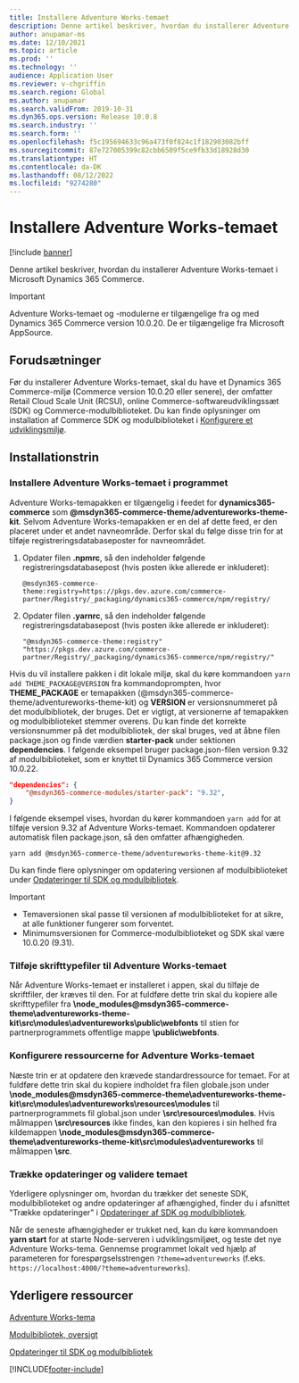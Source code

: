```yaml
---
title: Installere Adventure Works-temaet
description: Denne artikel beskriver, hvordan du installerer Adventure Works-temaet i Microsoft Dynamics 365 Commerce.
author: anupamar-ms
ms.date: 12/10/2021
ms.topic: article
ms.prod: ''
ms.technology: ''
audience: Application User
ms.reviewer: v-chgriffin
ms.search.region: Global
ms.author: anupamar
ms.search.validFrom: 2019-10-31
ms.dyn365.ops.version: Release 10.0.8
ms.search.industry: ''
ms.search.form: ''
ms.openlocfilehash: f5c195694633c96a473f0f824c1f182903082bff
ms.sourcegitcommit: 87e727005399c82cbb6509f5ce9fb33d18928d30
ms.translationtype: HT
ms.contentlocale: da-DK
ms.lasthandoff: 08/12/2022
ms.locfileid: "9274280"
---
```

# <a name="install-the-adventure-works-theme"></a>Installere Adventure Works-temaet

[!include [banner](includes/banner.md)]

Denne artikel beskriver, hvordan du installerer Adventure Works-temaet i Microsoft Dynamics 365 Commerce. 

> [!IMPORTANT]
> Adventure Works-temaet og -modulerne er tilgængelige fra og med Dynamics 365 Commerce version 10.0.20. De er tilgængelige fra Microsoft AppSource.

## <a name="prerequisites"></a>Forudsætninger

Før du installerer Adventure Works-temaet, skal du have et Dynamics 365 Commerce-miljø (Commerce version 10.0.20 eller senere), der omfatter Retail Cloud Scale Unit (RCSU), online Commerce-softwareudviklingssæt (SDK) og Commerce-modulbiblioteket. Du kan finde oplysninger om installation af Commerce SDK og modulbiblioteket i [Konfigurere et udviklingsmiljø](e-commerce-extensibility/setup-dev-environment.md). 

## <a name="installation-steps"></a>Installationstrin

### <a name="install-the-adventure-works-theme-in-your-application"></a>Installere Adventure Works-temaet i programmet

Adventure Works-temapakken er tilgængelig i feedet for **dynamics365-commerce** som **@msdyn365-commerce-theme/adventureworks-theme-kit**. Selvom Adventure Works-temapakken er en del af dette feed, er den placeret under et andet navneområde. Derfor skal du følge disse trin for at tilføje registreringsdatabaseposter for navneområdet.

1. Opdater filen **.npmrc**, så den indeholder følgende registreringsdatabasepost (hvis posten ikke allerede er inkluderet):

    `@msdyn365-commerce-theme:registry=https://pkgs.dev.azure.com/commerce-partner/Registry/_packaging/dynamics365-commerce/npm/registry/`

1. Opdater filen **.yarnrc**, så den indeholder følgende registreringsdatabasepost (hvis posten ikke allerede er inkluderet):

    `"@msdyn365-commerce-theme:registry" "https://pkgs.dev.azure.com/commerce-partner/Registry/_packaging/dynamics365-commerce/npm/registry/"`  
    
Hvis du vil installere pakken i dit lokale miljø, skal du køre kommandoen `yarn add THEME_PACKAGE@VERSION` fra kommandoprompten, hvor **THEME_PACKAGE** er temapakken (@msdyn365-commerce-theme/adventureworks-theme-kit) og **VERSION** er versionsnummeret på det modulbibliotek, der bruges. Det er vigtigt, at versionerne af temapakken og modulbiblioteket stemmer overens. Du kan finde det korrekte versionsnummer på det modulbibliotek, der skal bruges, ved at åbne filen package.json og finde værdien **starter-pack** under sektionen **dependencies**. I følgende eksempel bruger package.json-filen version 9.32 af modulbiblioteket, som er knyttet til Dynamics 365 Commerce version 10.0.22.  

```json
"dependencies": {
    "@msdyn365-commerce-modules/starter-pack": "9.32",
}
```

I følgende eksempel vises, hvordan du kører kommandoen `yarn add` for at tilføje version 9.32 af Adventure Works-temaet. Kommandoen opdaterer automatisk filen package.json, så den omfatter afhængigheden.

`yarn add @msdyn365-commerce-theme/adventureworks-theme-kit@9.32`

Du kan finde flere oplysninger om opdatering versionen af modulbiblioteket under [Opdateringer til SDK og modulbibliotek](e-commerce-extensibility/sdk-updates.md). 

> [!IMPORTANT]
> - Temaversionen skal passe til versionen af modulbiblioteket for at sikre, at alle funktioner fungerer som forventet. 
> - Minimumsversionen for Commerce-modulbiblioteket og SDK skal være 10.0.20 (9.31). 

### <a name="add-the-font-files-for-the-adventure-works-theme"></a>Tilføje skrifttypefiler til Adventure Works-temaet

Når Adventure Works-temaet er installeret i appen, skal du tilføje de skriftfiler, der kræves til den. For at fuldføre dette trin skal du kopiere alle skrifttypefiler fra **\node_modules@msdyn365-commerce-theme\adventureworks-theme-kit\src\modules\adventureworks\public\webfonts** til stien for partnerprogrammets offentlige mappe **\public\webfonts**.

### <a name="set-up-the-resources-for-the-adventure-works-theme"></a>Konfigurere ressourcerne for Adventure Works-temaet

Næste trin er at opdatere den krævede standardressource for temaet. For at fuldføre dette trin skal du kopiere indholdet fra filen globale.json under **\node_modules@msdyn365-commerce-theme\adventureworks-theme-kit\src\modules\adventureworks\resources\modules** til partnerprogrammets fil global.json under **\src\resources\modules**. Hvis målmappen **\src\resources** ikke findes, kan den kopieres i sin helhed fra kildemappen **\node_modules@msdyn365-commerce-theme\adventureworks-theme-kit\src\modules\adventureworks** til målmappen **\src**.

### <a name="pull-updates-and-validate-the-theme"></a>Trække opdateringer og validere temaet

Yderligere oplysninger om, hvordan du trækker det seneste SDK, modulbiblioteket og andre opdateringer af afhængighed, finder du i afsnittet "Trække opdateringer" i [Opdateringer af SDK og modulbibliotek](e-commerce-extensibility/sdk-updates.md#pull-updates).

Når de seneste afhængigheder er trukket ned, kan du køre kommandoen **yarn start** for at starte Node-serveren i udviklingsmiljøet, og teste det nye Adventure Works-tema. Gennemse programmet lokalt ved hjælp af parameteren for forespørgselsstrengen `?theme=adventureworks` (f.eks. `https://localhost:4000/?theme=adventureworks`).

## <a name="additional-resources"></a>Yderligere ressourcer

[Adventure Works-tema](adventure-works-theme.md)

[Modulbibliotek, oversigt](starter-kit-overview.md)

[Opdateringer til SDK og modulbibliotek](e-commerce-extensibility/sdk-updates.md)

[!INCLUDE[footer-include](../includes/footer-banner.md)]
